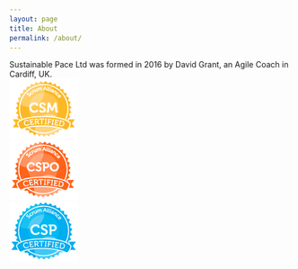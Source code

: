 ```yaml
---
layout: page
title: About
permalink: /about/
---
```


<div class="row">
Sustainable Pace Ltd was formed in 2016 by David Grant, an Agile Coach in Cardiff, UK.
</div>
<div class="row">
<div class="col-sm-4">
<img src="/assets/csm.png" alt="Certified Scrum Master" class="center-block"/>
</div>
<div class="col-sm-4">
<img src="/assets/cspo.png" alt="Certified Scrum Product Owner" class="center-block"/>
</div>
<div class="col-sm-4">
<img src="/assets/csp.jpg" alt="Certified Scrum Professional" class="center-block"/>
</div>
</div>
